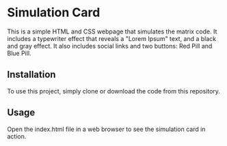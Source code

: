 # Simulation Card
This is a simple HTML and CSS webpage that simulates the matrix code. It includes a typewriter effect that reveals a "Lorem Ipsum" text, and a black and gray effect. It also includes social links and two buttons: Red Pill and Blue Pill.

## Installation
To use this project, simply clone or download the code from this repository.

## Usage
Open the index.html file in a web browser to see the simulation card in action.
